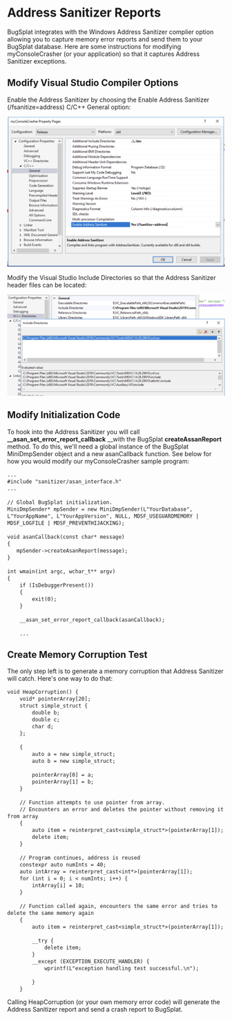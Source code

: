 # Address Sanitizer Reports

BugSplat integrates with the Windows Address Sanitizer complier option allowing you to capture memory error reports and send them to your BugSplat database.  Here are some instructions for modifying myConsoleCrasher \(or your application\) so that it captures Address Sanitizer exceptions.

## Modify Visual Studio Compiler Options

Enable the Address Sanitizer by choosing the Enable Address Sanitizer \(/fsanitize=address\) C/C++ General option:

![Visual Studio Enable Address Sanitizer](../../../../.gitbook/assets/screen-shot-2021-08-03-at-5.14.10-pm.png)

Modify the Visual Studio Include Directories so that the Address Sanitizer header files can be located: 

![](../../../../.gitbook/assets/screen-shot-2021-08-03-at-5.27.05-pm.png)

## Modify Initialization Code 

To hook into the Address Sanitizer you will call **\_\_asan\_set\_error\_report\_callback** __with the BugSplat **createAssanReport** method.  To do this, we'll need a global instance of the BugSplat MiniDmpSender object and a new asanCallback function. See below for how you would modify our myConsoleCrasher sample program:

```text
...
#include "sanitizer/asan_interface.h"
...

// Global BugSplat initialization. 
MiniDmpSender* mpSender = new MiniDmpSender(L"YourDatabase", L"YourAppName", L"YourAppVersion", NULL, MDSF_USEGUARDMEMORY | MDSF_LOGFILE | MDSF_PREVENTHIJACKING);

void asanCallback(const char* message)
{
   mpSender->createAsanReport(message);
}

int wmain(int argc, wchar_t** argv)
{
	if (IsDebuggerPresent())
	{
		exit(0);
	}

	__asan_set_error_report_callback(asanCallback);
	
	...

```

## Create Memory Corruption Test 

The only step left is to generate a memory corruption that Address Sanitizer will catch.  Here's one way to do that:

```text
void HeapCorruption() {
	void* pointerArray[20];
	struct simple_struct {
		double b;
		double c;
		char d;
	};

	{
		auto a = new simple_struct;
		auto b = new simple_struct;

		pointerArray[0] = a;
		pointerArray[1] = b;
	}

	// Function attempts to use pointer from array.
	// Encounters an error and deletes the pointer without removing it from array
	{
		auto item = reinterpret_cast<simple_struct*>(pointerArray[1]);
		delete item;
	}

	// Program continues, address is reused
	constexpr auto numInts = 40;
	auto intArray = reinterpret_cast<int*>(pointerArray[1]);
	for (int i = 0; i < numInts; i++) {
		intArray[i] = 10;
	}

	// Function called again, encounters the same error and tries to delete the same memory again
	{
		auto item = reinterpret_cast<simple_struct*>(pointerArray[1]);

		__try {
			delete item;
		}
		__except (EXCEPTION_EXECUTE_HANDLER) {
			wprintf(L"exception handling test successful.\n");

		}		
	}
```

Calling HeapCorruption \(or your own memory error code\) will generate the Address Sanitizer report and send a crash report to BugSplat. 

